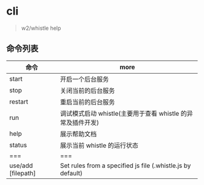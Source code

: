 # cli

> w2/whistle help

## 命令列表

| 命令               | more                                                        |
| ------------------ | ----------------------------------------------------------- |
| start              | 开启一个后台服务                                            |
| stop               | 关闭当前的后台服务                                          |
| restart            | 重启当前的后台服务                                          |
| run                | 调试模式启动 whistle(主要用于查看 whistle 的异常及插件开发) |
| help               | 展示帮助文档                                                |
| status             | 展示当前 whistle 的运行状态                                 |
| ===                | ===                                                         |
| use/add [filepath] | Set rules from a specified js file (.whistle.js by default) |
